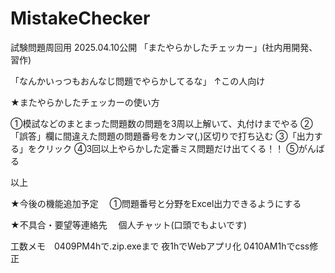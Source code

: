 # MistakeChecker
試験問題周回用
2025.04.10公開 「またやらかしたチェッカー」(社内用開発、習作)


「なんかいっつもおんなじ問題でやらかしてるな」
↑この人向け


★またやらかしたチェッカーの使い方

①模試などのまとまった問題数の問題を3周以上解いて、丸付けまでやる
②「誤答」欄に間違えた問題の問題番号をカンマ(,)区切りで打ち込む
③「出力する」をクリック
④3回以上やらかした定番ミス問題だけ出てくる！！
⑤がんばる

以上


★今後の機能追加予定
　①問題番号と分野をExcel出力できるようにする

★不具合・要望等連絡先
　個人チャット(口頭でもよいです)


 工数メモ　0409PM4hで.zip.exeまで 夜1hでWebアプリ化 0410AM1hでcss修正
